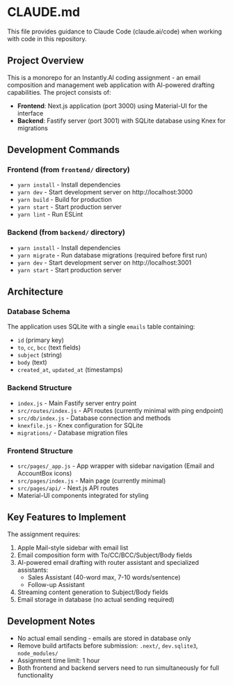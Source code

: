 # CLAUDE.md

This file provides guidance to Claude Code (claude.ai/code) when working with code in this repository.

## Project Overview

This is a monorepo for an Instantly.AI coding assignment - an email composition and management web application with AI-powered drafting capabilities. The project consists of:

- **Frontend**: Next.js application (port 3000) using Material-UI for the interface
- **Backend**: Fastify server (port 3001) with SQLite database using Knex for migrations

## Development Commands

### Frontend (from `frontend/` directory)
- `yarn install` - Install dependencies
- `yarn dev` - Start development server on http://localhost:3000
- `yarn build` - Build for production
- `yarn start` - Start production server
- `yarn lint` - Run ESLint

### Backend (from `backend/` directory)
- `yarn install` - Install dependencies
- `yarn migrate` - Run database migrations (required before first run)
- `yarn dev` - Start development server on http://localhost:3001
- `yarn start` - Start production server

## Architecture

### Database Schema
The application uses SQLite with a single `emails` table containing:
- `id` (primary key)
- `to`, `cc`, `bcc` (text fields)
- `subject` (string)
- `body` (text)
- `created_at`, `updated_at` (timestamps)

### Backend Structure
- `index.js` - Main Fastify server entry point
- `src/routes/index.js` - API routes (currently minimal with ping endpoint)
- `src/db/index.js` - Database connection and methods
- `knexfile.js` - Knex configuration for SQLite
- `migrations/` - Database migration files

### Frontend Structure
- `src/pages/_app.js` - App wrapper with sidebar navigation (Email and AccountBox icons)
- `src/pages/index.js` - Main page (currently minimal)
- `src/pages/api/` - Next.js API routes
- Material-UI components integrated for styling

## Key Features to Implement

The assignment requires:
1. Apple Mail-style sidebar with email list
2. Email composition form with To/CC/BCC/Subject/Body fields
3. AI-powered email drafting with router assistant and specialized assistants:
   - Sales Assistant (40-word max, 7-10 words/sentence)
   - Follow-up Assistant
4. Streaming content generation to Subject/Body fields
5. Email storage in database (no actual sending required)

## Development Notes

- No actual email sending - emails are stored in database only
- Remove build artifacts before submission: `.next/`, `dev.sqlite3`, `node_modules/`
- Assignment time limit: 1 hour
- Both frontend and backend servers need to run simultaneously for full functionality